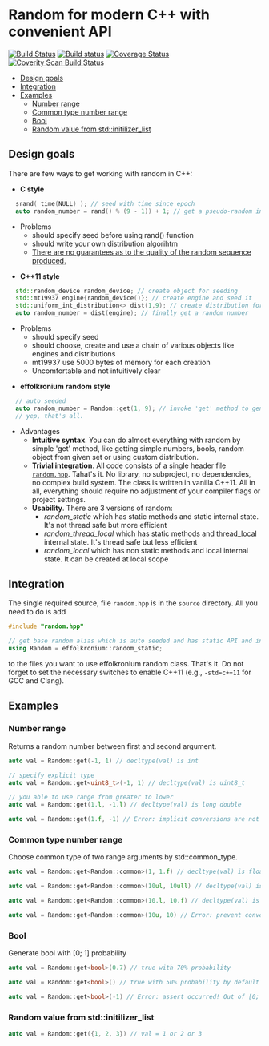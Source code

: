 # Random for modern C++ with convenient API
[![Build Status](https://travis-ci.org/effolkronium/random.svg?branch=develop)](https://travis-ci.org/effolkronium/random)
[![Build status](https://ci.appveyor.com/api/projects/status/vq1kodqqxwx16rfv/branch/develop?svg=true)](https://ci.appveyor.com/project/effolkronium/random/branch/develop)
[![Coverage Status](https://coveralls.io/repos/github/effolkronium/random/badge.svg?branch=develop)](https://coveralls.io/github/effolkronium/random?branch=develop)
<a href="https://scan.coverity.com/projects/effolkronium-random">
  <img alt="Coverity Scan Build Status"
       src="https://scan.coverity.com/projects/12707/badge.svg"/>
</a>
- [Design goals](#design-goals)
- [Integration](#integration)
- [Examples](#examples)
  - [Number range](#number-range)
  - [Common type number range](#common-type-number-range)
  - [Bool](#bool)
  - [Random value from std::initilizer_list](#random-value-from-stdinitilizer_list)
## Design goals
There are few ways to get working with random in C++:
- **C style**
```cpp
  srand( time(NULL) ); // seed with time since epoch
  auto random_number = rand() % (9 - 1)) + 1; // get a pseudo-random integer between 1 and 9
```
* Problems
  * should specify seed before using rand() function
  * should write your own distribution algorihtm
  * [There are no guarantees as to the quality of the random sequence produced.](http://en.cppreference.com/w/cpp/numeric/random/rand#Notes)
- **C++11 style**
```cpp
  std::random_device random_device; // create object for seeding
  std::mt19937 engine{random_device()}; // create engine and seed it
  std::uniform_int_distribution<> dist(1,9); // create distribution for integers with [1, 9] range
  auto random_number = dist(engine); // finally get a random number
```
* Problems
  * should specify seed
  * should choose, create and use a chain of various objects like engines and distributions
  * mt19937 use 5000 bytes of memory for each creation
  * Uncomfortable and not intuitively clear
- **effolkronium random style**
```cpp
  // auto seeded
  auto random_number = Random::get(1, 9); // invoke 'get' method to generate  a pseudo-random integer between 1 and 9
  // yep, that's all.
```
* Advantages
  * **Intuitive syntax**. You can do almost everything with random by simple 'get' method, like getting simple numbers, bools, random object from given set or using custom distribution.
  * **Trivial integration**. All code consists of a single header file [`random.hpp`](https://github.com/effolkronium/random/blob/develop/source/random.hpp). Tahat's it. No library, no subproject, no dependencies, no complex build system. The class is written in vanilla C++11. All in all, everything should require no adjustment of your compiler flags or project settings.
  * **Usability**. There are 3 versions of random: 
    * *random_static* which has static methods and static internal state. It's not thread safe but more efficient
    * *random_thread_local* which has static methods and [thread_local](http://en.cppreference.com/w/cpp/keyword/thread_local) internal state. It's thread safe but less efficient
    * *random_local* which has non static methods and local internal state. It can be created at local scope
## Integration
The single required source, file `random.hpp` is in the `source` directory.
All you need to do is add
```cpp
#include "random.hpp"

// get base random alias which is auto seeded and has static API and internal state
using Random = effolkronium::random_static;
```
to the files you want to use effolkronium random class. That's it. Do not forget to set the necessary switches to enable C++11 (e.g., `-std=c++11` for GCC and Clang).
## Examples
### Number range
Returns a random number between first and second argument.
```cpp
auto val = Random::get(-1, 1) // decltype(val) is int
```
```cpp
// specify explicit type
auto val = Random::get<uint8_t>(-1, 1) // decltype(val) is uint8_t
```
```cpp
// you able to use range from greater to lower
auto val = Random::get(1.l, -1.l) // decltype(val) is long double
```
```cpp
auto val = Random::get(1.f, -1) // Error: implicit conversions are not allowed here.
```
### Common type number range
Choose common type of two range arguments by std::common_type.
```cpp
auto val = Random::get<Random::common>(1, 1.f) // decltype(val) is float
```
```cpp
auto val = Random::get<Random::common>(10ul, 10ull) // decltype(val) is unsigned long long
```
```cpp
auto val = Random::get<Random::common>(10.l, 10.f) // decltype(val) is long double
```
```cpp
auto val = Random::get<Random::common>(10u, 10) // Error: prevent conversion from signed to unsigned
```
### Bool
Generate bool with [0; 1] probability
```cpp
auto val = Random::get<bool>(0.7) // true with 70% probability
```
```cpp
auto val = Random::get<bool>() // true with 50% probability by default
```
```cpp
auto val = Random::get<bool>(-1) // Error: assert occurred! Out of [0; 1] range
```
### Random value from std::initilizer_list
```cpp
auto val = Random::get({1, 2, 3}) // val = 1 or 2 or 3
```
